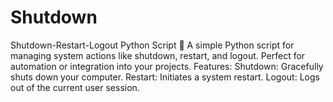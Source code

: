 # Shutdown
Shutdown-Restart-Logout Python Script  🚀 A simple Python script for managing system actions like shutdown, restart, and logout. Perfect for automation or integration into your projects.  Features: Shutdown: Gracefully shuts down your computer. Restart: Initiates a system restart. Logout: Logs out of the current user session.
